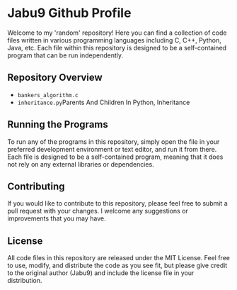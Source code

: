 <!DOCTYPE html>
<html>
  <head>
    <meta charset="UTF-8">
  </head>
  <body>
    <h1>Jabu9 Github Profile</h1>
    <p>Welcome to my 'random' repository! Here you can find a collection of code files written in various programming languages including C, C++, Python, Java, etc. Each file within this repository is designed to be a self-contained program that can be run independently.</p>
    <h2>Repository Overview</h2>
    <ul>
      <li><code>bankers_algorithm.c</code></li>
      <li><code>inheritance.py</code>Parents And Children In Python, Inheritance</li>
    </ul>
    <h2>Running the Programs</h2>
    <p>To run any of the programs in this repository, simply open the file in your preferred development environment or text editor, and run it from there. Each file is designed to be a self-contained program, meaning that it does not rely on any external libraries or dependencies.</p>
    <h2>Contributing</h2>
    <p>If you would like to contribute to this repository, please feel free to submit a pull request with your changes. I welcome any suggestions or improvements that you may have.</p>
    <h2>License</h2>
    <p>All code files in this repository are released under the MIT License. Feel free to use, modify, and distribute the code as you see fit, but please give credit to the original author (Jabu9) and include the license file in your distribution.</p>
  </body>
</html>
